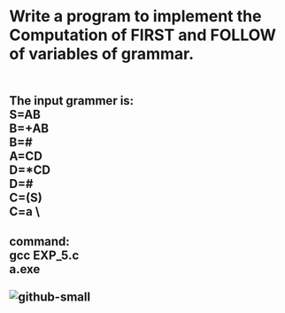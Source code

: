 # Write a program to implement the Computation of FIRST and FOLLOW of variables of grammar.  
 \
The input grammer is: \
S=AB \
B=+AB \
B=# \
A=CD \
D=*CD \
D=# \
C=(S) \
C=a \
-------------------
command:\
gcc EXP_5.c\
a.exe\
\
![github-small]()
-------------------